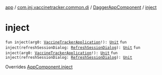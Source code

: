 [app](../../index.md) / [com.jnj.vaccinetracker.common.di](../index.md) / [DaggerAppComponent](index.md) / [inject](./inject.md)

# inject

`fun inject(arg0: `[`VaccineTrackerApplication`](../../com.jnj.vaccinetracker/-vaccine-tracker-application/index.md)`!): `[`Unit`](https://kotlinlang.org/api/latest/jvm/stdlib/kotlin/-unit/index.html)
`fun inject(refreshSessionDialog: `[`RefreshSessionDialog`](../../com.jnj.vaccinetracker.login/-refresh-session-dialog/index.md)`): `[`Unit`](https://kotlinlang.org/api/latest/jvm/stdlib/kotlin/-unit/index.html)
`fun inject(arg0: `[`VaccineTrackerApplication`](../../com.jnj.vaccinetracker/-vaccine-tracker-application/index.md)`!): `[`Unit`](https://kotlinlang.org/api/latest/jvm/stdlib/kotlin/-unit/index.html)
`fun inject(refreshSessionDialog: `[`RefreshSessionDialog`](../../com.jnj.vaccinetracker.login/-refresh-session-dialog/index.md)`): `[`Unit`](https://kotlinlang.org/api/latest/jvm/stdlib/kotlin/-unit/index.html)

Overrides [AppComponent.inject](../-app-component/inject.md)

